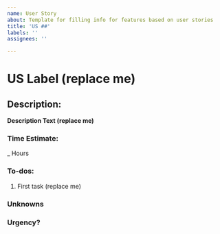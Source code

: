 ```yaml
---
name: User Story
about: Template for filling info for features based on user stories
title: 'US ##'
labels: ''
assignees: ''

---
```


# US Label (replace me)

## Description:

**Description Text (replace me)**

### Time Estimate:

_ Hours

### To-dos:

1. First task (replace me)

### Unknowns

### Urgency?
